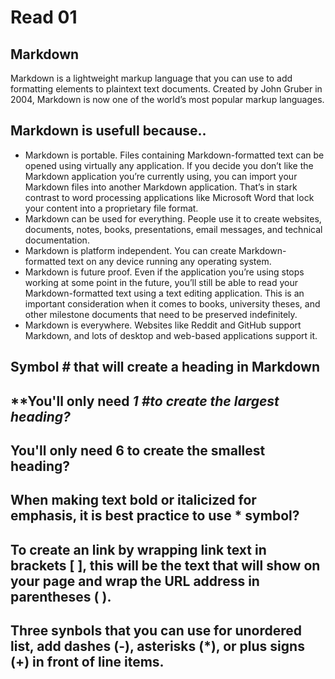 # Read 01

## **Markdown**

Markdown is a lightweight markup language that you can use to add formatting elements to plaintext text documents. Created by John Gruber in 2004, Markdown is now one of the world’s most popular markup languages.

## **Markdown is usefull because..**

- Markdown is portable. Files containing Markdown-formatted text can be opened using virtually any application. If you decide you don’t like the Markdown application you’re currently using, you can import your Markdown files into another Markdown application. That’s in stark contrast to word processing applications like Microsoft Word that lock your content into a proprietary file format.
- Markdown can be used for everything. People use it to create websites, documents, notes, books, presentations, email messages, and technical documentation.
- Markdown is platform independent. You can create Markdown-formatted text on any device running any operating system.
- Markdown is future proof. Even if the application you’re using stops working at some point in the future, you’ll still be able to read your Markdown-formatted text using a text editing application. This is an important consideration when it comes to books, university theses, and other milestone documents that need to be preserved indefinitely.
- Markdown is everywhere. Websites like Reddit and GitHub support Markdown, and lots of desktop and web-based applications support it.

## **Symbol *#* that will create a heading in Markdown**

## **You'll only need *1 #*to create the largest heading?**

## **You'll only need 6 to create the smallest heading?**

## **When making text bold or italicized for emphasis, it is best practice to use * symbol?**

## **To create an link by wrapping link text in brackets [ ], this will be the text that will show on your page and  wrap the URL address in parentheses ( ).**

## **Three synbols that you can use for unordered list, add dashes (-), asterisks (*), or plus signs (+) in front of line items.**
